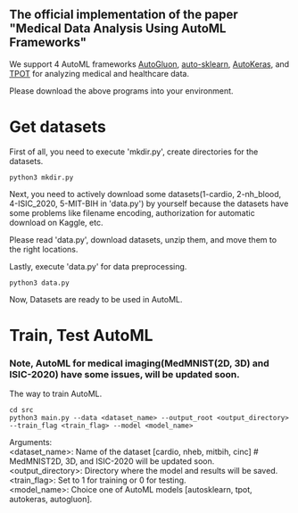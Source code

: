## The official implementation of the paper "Medical Data Analysis Using AutoML Frameworks"

We support 4 AutoML frameworks [AutoGluon](https://github.com/autogluon/autogluon), [auto-sklearn](https://github.com/automl/auto-sklearn), [AutoKeras](https://autokeras.com/), and [TPOT](https://github.com/EpistasisLab/tpot) for analyzing medical and healthcare data.

Please download the above programs into your environment.

# Get datasets
First of all, you need to execute 'mkdir.py', create directories for the datasets.
```
python3 mkdir.py
```
Next, you need to actively download some datasets(1-cardio, 2-nh_blood, 4-ISIC_2020, 5-MIT-BIH in 'data.py') by yourself because the datasets have some problems like filename encoding, authorization for automatic download on Kaggle, etc.

Please read 'data.py', download datasets, unzip them, and move them to the right locations.

Lastly, execute 'data.py' for data preprocessing.
```
python3 data.py
```

Now, Datasets are ready to be used in AutoML.

# Train, Test AutoML
### Note, AutoML for medical imaging(MedMNIST(2D, 3D) and ISIC-2020) have some issues, will be updated soon.

The way to train AutoML.
```
cd src
python3 main.py --data <dataset_name> --output_root <output_directory> --train_flag <train_flag> --model <model_name>
```

Arguments:<br>
<dataset_name>: Name of the dataset [cardio, nheb, mitbih, cinc] # MedMNIST2D, 3D, and ISIC-2020 will be updated soon.<br>
<output_directory>: Directory where the model and results will be saved.<br>
<train_flag>: Set to 1 for training or 0 for testing.<br>
<model_name>: Choice one of AutoML models [autosklearn, tpot, autokeras, autogluon].
